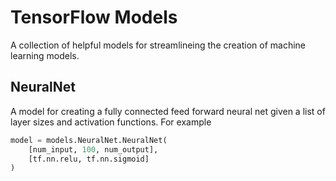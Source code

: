 # TensorFlow Models
A collection of helpful models for streamlineing the creation of machine learning models.

## NeuralNet
A model for creating a fully connected feed forward neural net given a list of layer sizes and activation functions. For example
```python
model = models.NeuralNet.NeuralNet(
	[num_input, 100, num_output],
	[tf.nn.relu, tf.nn.sigmoid]
)
```
